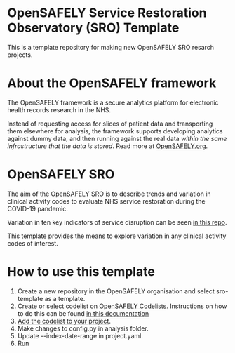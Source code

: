 # OpenSAFELY Service Restoration Observatory (SRO) Template

This is a template repository for making new OpenSAFELY SRO resarch projects.

# About the OpenSAFELY framework

The OpenSAFELY framework is a secure analytics platform for
electronic health records research in the NHS.

Instead of requesting access for slices of patient data and
transporting them elsewhere for analysis, the framework supports
developing analytics against dummy data, and then running against the
real data *within the same infrastructure that the data is stored*.
Read more at [OpenSAFELY.org](https://opensafely.org).

# OpenSAFELY SRO

The aim of the OpenSAFELY SRO is to describe trends and variation in 
clinical activity codes to evaluate NHS service restoration during the 
COVID-19 pandemic.

Variation in ten key indicators of service disruption can be seen 
[in this repo](). 

This template provides the means to explore variation in any clinical
activity codes of interest.

# How to use this template

1. Create a new repository in the OpenSAFELY organisation and select 
sro-template as a template.
2.  Create or select codelist on [OpenSAFELY Codelists](https://codelists.opensafely.org/).
Instructions on how to do this can be found [in this documentation](https://docs.opensafely.org/en/latest/codelist-creation/)
4.  [Add the codelist to your project](https://docs.opensafely.org/en/latest/codelist-project/).
5.  Make changes to config.py in analysis folder.
6.  Update --index-date-range in project.yaml.
7.  Run


